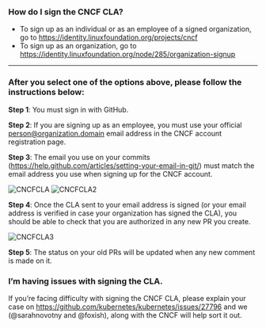 ### How do I sign the CNCF CLA?

* To sign up as an individual or as an employee of a signed organization, go to https://identity.linuxfoundation.org/projects/cncf
* To sign up as an organization, go to https://identity.linuxfoundation.org/node/285/organization-signup

***

### After you select one of the options above, please follow the instructions below:

**Step 1**: You must sign in with GitHub.

**Step 2**: If you are signing up as an employee, you must use your official person@organization.domain email address in the CNCF account registration page.


**Step 3**: The email you use on your commits (https://help.github.com/articles/setting-your-email-in-git/) must match the email address you use when signing up for the CNCF account.

![CNCFCLA](http://i.imgur.com/tEk2x3j.png)
![CNCFCLA2](http://i.imgur.com/t3WAtrz.png)


**Step 4**: Once the CLA sent to your email address is signed (or your email address is verified in case your organization has signed the CLA), you should be able to check that you are authorized in any new PR you create.

![CNCFCLA3](http://i.imgur.com/C5ZsNN6.png)

**Step 5**: The status on your old PRs will be updated when any new comment is made on it.

### I’m having issues with signing the CLA.

If you’re facing difficulty with signing the CNCF CLA, please explain your case on https://github.com/kubernetes/kubernetes/issues/27796 and we (@sarahnovotny and @foxish), along with the CNCF will help sort it out.
